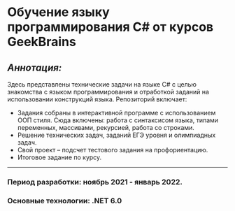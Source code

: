 # Обучение языку программирования C# от курсов GeekBrains
## ***Аннотация:*** 
Здесь представлены технические задачи на языке C# с целью знакомства с языком программирования и отработкой заданий на использовании конструкций языка.
Репозиторий включает:
* Задания собраны в интерактивной программе с использованием ООП стиля. Сюда включены: работа с синтаксисом языка, типами переменных, массивами, рекурсией, работа со строками.
* Решение технических задач, заданий ЕГЭ уровня и олимпиадных задач.
* Свой проект – подсчет тестового задания на профориентацию.
* Итоговое задание по курсу.
----
### Период разработки: ноябрь 2021 - январь 2022.
### Основные технологии: .NET 6.0
